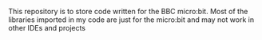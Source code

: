 This repository is to store code written for the BBC micro:bit.
Most of the libraries imported in my code are just for the micro:bit and may not work in other IDEs and projects
